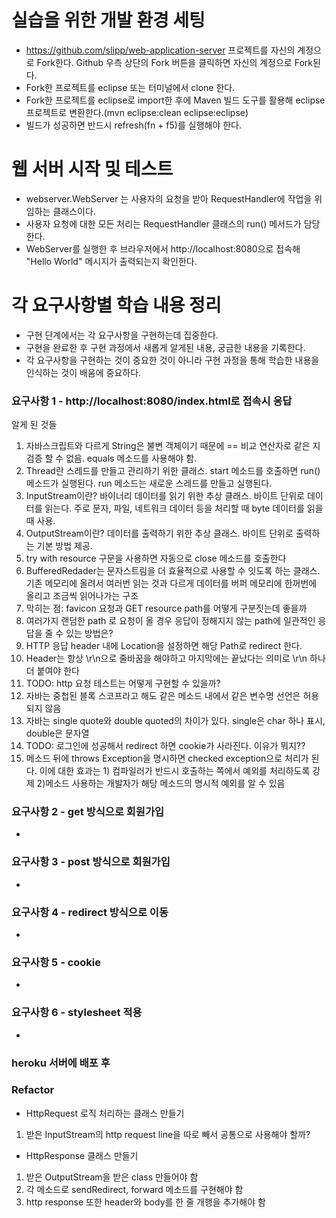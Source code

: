# 실습을 위한 개발 환경 세팅
* https://github.com/slipp/web-application-server 프로젝트를 자신의 계정으로 Fork한다. Github 우측 상단의 Fork 버튼을 클릭하면 자신의 계정으로 Fork된다.
* Fork한 프로젝트를 eclipse 또는 터미널에서 clone 한다.
* Fork한 프로젝트를 eclipse로 import한 후에 Maven 빌드 도구를 활용해 eclipse 프로젝트로 변환한다.(mvn eclipse:clean eclipse:eclipse)
* 빌드가 성공하면 반드시 refresh(fn + f5)를 실행해야 한다.

# 웹 서버 시작 및 테스트
* webserver.WebServer 는 사용자의 요청을 받아 RequestHandler에 작업을 위임하는 클래스이다.
* 사용자 요청에 대한 모든 처리는 RequestHandler 클래스의 run() 메서드가 담당한다.
* WebServer를 실행한 후 브라우저에서 http://localhost:8080으로 접속해 "Hello World" 메시지가 출력되는지 확인한다.

# 각 요구사항별 학습 내용 정리
* 구현 단계에서는 각 요구사항을 구현하는데 집중한다. 
* 구현을 완료한 후 구현 과정에서 새롭게 알게된 내용, 궁금한 내용을 기록한다.
* 각 요구사항을 구현하는 것이 중요한 것이 아니라 구현 과정을 통해 학습한 내용을 인식하는 것이 배움에 중요하다. 

### 요구사항 1 - http://localhost:8080/index.html로 접속시 응답

알게 된 것들
1. 자바스크립트와 다르게 String은 불변 객체이기 때문에 == 비교 연산자로 같은 지 검증 할 수 없음. equals 메소드를 사용해야 함.
2. Thread란 스레드를 만들고 관리하기 위한 클래스. start 메소드를 호출하면 run() 메소드가 실행된다. run 메소드는 새로운 스레드를 만들고 실행된다. 
3. InputStream이란? 바이너리 데이터를 읽기 위한 추상 클래스. 바이트 단위로 데이터를 읽는다. 주로 문자, 파일, 네트워크 데이터 등을 처리할 때 byte 데이터를 읽을 때 사용.
4. OutputStream이란? 데이터를 출력하기 위한 추상 클래스. 바이트 단위로 출력하는 기본 방법 제공.
5. try with resource 구문을 사용하면 자동으로 close 메소드를 호출한다
6. BufferedRedader는 문자스트림을 더 효율적으로 사용할 수 잇도록 하는 클래스. 기존 메모리에 올려서 여러번 읽는 것과 다르게 데이터를 버퍼 메모리에 한꺼번에 올리고 조금씩 읽어나가는 구조
7. 막히는 점: favicon 요청과 GET resource path를 어떻게 구분짓는데 좋을까
8. 여러가지 랜덤한 path 로 요청이 올 경우 응답이 정해지지 않는 path에 일관적인 응답을 줄 수 있는 방법은?
9. HTTP 응답 header 내에 Location을 설정하면 해당 Path로 redirect 한다.
10. Header는 항상 \r\n으로 줄바꿈을 해야하고 마지막에는 끝났다는 의미로 \r\n 하나 더 붙여야 한다
11. TODO: http 요청 테스트는 어떻게 구현할 수 있을까?
12. 자바는 중첩된 블록 스코프라고 해도 같은 메소드 내에서 같은 변수명 선언은 허용되지 않음
13. 자바는 single quote와 double quoted의 차이가 있다. single은 char 하나 표시, double은 문자열
14. TODO: 로그인에 성공해서 redirect 하면 cookie가 사라진다. 이유가 뭐지??
15. 메소드 뒤에 throws Exception을 명시하면 checked exception으로 처리가 된다. 이에 대한 효과는 1) 컴파일러가 반드시 호출하는 쪽에서 예외를 처리하도록 강제 2)메소드 사용하는 개발자가 해당 메소드의 명시적 예외를 알 수 있음
### 요구사항 2 - get 방식으로 회원가입
* 

### 요구사항 3 - post 방식으로 회원가입
* 

### 요구사항 4 - redirect 방식으로 이동
* 

### 요구사항 5 - cookie
* 

### 요구사항 6 - stylesheet 적용
* 

### heroku 서버에 배포 후


### Refactor

* HttpRequest 로직 처리하는 클래스 만들기 
1. 받은 InputStream의 http request line을 따로 빼서 공통으로 사용해야 할까?

* HttpResponse 클래스 만들기
1. 받은 OutputStream을 받은 class 만들어야 함
2. 각 메소드로 sendRedirect, forward 메소드를 구현해야 함
3. http response 또한 header와 body를 한 줄 개행을 추가해야 함